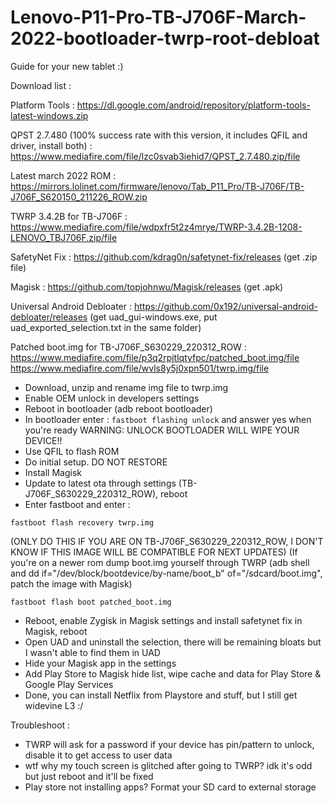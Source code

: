 # Lenovo-P11-Pro-TB-J706F-March-2022-bootloader-twrp-root-debloat
Guide for your new tablet :)

Download list : 

Platform Tools : https://dl.google.com/android/repository/platform-tools-latest-windows.zip

QPST 2.7.480 (100% success rate with this version, it includes QFIL and driver, install both) : https://www.mediafire.com/file/lzc0svab3iehid7/QPST_2.7.480.zip/file

Latest march 2022 ROM : https://mirrors.lolinet.com/firmware/lenovo/Tab_P11_Pro/TB-J706F/TB-J706F_S620150_211226_ROW.zip

TWRP 3.4.2B for TB-J706F : https://www.mediafire.com/file/wdpxfr5t2z4mrye/TWRP-3.4.2B-1208-LENOVO_TBJ706F.zip/file

SafetyNet Fix : https://github.com/kdrag0n/safetynet-fix/releases (get .zip file)

Magisk : https://github.com/topjohnwu/Magisk/releases (get .apk)

Universal Android Debloater : https://github.com/0x192/universal-android-debloater/releases (get uad_gui-windows.exe, put uad_exported_selection.txt in the same folder)

Patched boot.img for TB-J706F_S630229_220312_ROW : https://www.mediafire.com/file/p3q2rpjtlqtyfpc/patched_boot.img/file
https://www.mediafire.com/file/wvls8y5j0xpn501/twrp.img/file



- Download, unzip and rename img file to twrp.img
- Enable OEM unlock in developers settings
- Reboot in bootloader (adb reboot bootloader)
- In bootloader enter :
`fastboot flashing unlock`
and answer yes when you're ready
WARNING: UNLOCK BOOTLOADER WILL WIPE YOUR DEVICE!!
- Use QFIL to flash ROM
- Do initial setup. DO NOT RESTORE
- Install Magisk
- Update to latest ota through settings (TB-J706F_S630229_220312_ROW), reboot
- Enter fastboot and enter :

`fastboot flash recovery twrp.img`

(ONLY DO THIS IF YOU ARE ON TB-J706F_S630229_220312_ROW, I DON'T KNOW IF THIS IMAGE WILL BE COMPATIBLE FOR NEXT UPDATES)
(If you're on a newer rom dump boot.img yourself through TWRP (adb shell and dd if="/dev/block/bootdevice/by-name/boot_b" of="/sdcard/boot.img", patch the image with Magisk)

`fastboot flash boot patched_boot.img `

- Reboot, enable Zygisk in Magisk settings and install safetynet fix in Magisk, reboot
- Open UAD and uninstall the selection, there will be remaining bloats but I wasn't able to find them in UAD
- Hide your Magisk app in the settings
- Add Play Store to Magisk hide list, wipe cache and data for Play Store & Google Play Services
- Done, you can install Netflix from Playstore and stuff, but I still get widevine L3 :/


Troubleshoot :
- TWRP will ask for a password if your device has pin/pattern to unlock, disable it to get access to user data
- wtf why my touch screen is glitched after going to TWRP? idk it's odd but just reboot and it'll be fixed
- Play store not installing apps? Format your SD card to external storage
